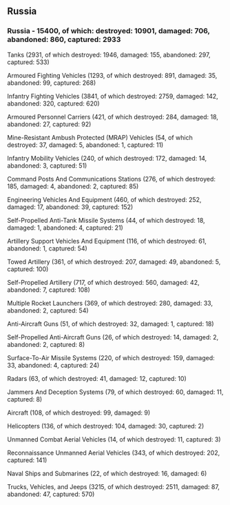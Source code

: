 
 
 ## Russia
 
 ### Russia - 15400, of which: destroyed: 10901, damaged: 706, abandoned: 860, captured: 2933

 

 

 Tanks (2931, of which destroyed: 1946, damaged: 155, abandoned: 297, captured: 533)

 Armoured Fighting Vehicles (1293, of which destroyed: 891, damaged: 35, abandoned: 99, captured: 268)

 Infantry Fighting Vehicles (3841, of which destroyed: 2759, damaged: 142, abandoned: 320, captured: 620)

 Armoured Personnel Carriers (421, of which destroyed: 284, damaged: 18, abandoned: 27, captured: 92)

 Mine-Resistant Ambush Protected (MRAP) Vehicles (54, of which destroyed: 37, damaged: 5, abandoned: 1, captured: 11)

 Infantry Mobility Vehicles (240, of which destroyed: 172, damaged: 14, abandoned: 3, captured: 51)

 Command Posts And Communications Stations (276, of which destroyed: 185, damaged: 4, abandoned: 2, captured: 85)

 Engineering Vehicles And Equipment (460, of which destroyed: 252, damaged: 17, abandoned: 39, captured: 152)

 Self-Propelled Anti-Tank Missile Systems (44, of which destroyed: 18, damaged: 1, abandoned: 4, captured: 21)

 Artillery Support Vehicles And Equipment (116, of which destroyed: 61, abandoned: 1, captured: 54)

 Towed Artillery (361, of which destroyed: 207, damaged: 49, abandoned: 5, captured: 100)

 Self-Propelled Artillery (717, of which destroyed: 560, damaged: 42, abandoned: 7, captured: 108)

 Multiple Rocket Launchers (369, of which destroyed: 280, damaged: 33, abandoned: 2, captured: 54)

 Anti-Aircraft Guns (51, of which destroyed: 32, damaged: 1, captured: 18)

 Self-Propelled Anti-Aircraft Guns (26, of which destroyed: 14, damaged: 2, abandoned: 2, captured: 8)

 Surface-To-Air Missile Systems (220, of which destroyed: 159, damaged: 33, abandoned: 4, captured: 24)

 Radars (63, of which destroyed: 41, damaged: 12, captured: 10)

 Jammers And Deception Systems (79, of which destroyed: 60, damaged: 11, captured: 8)

 Aircraft (108, of which destroyed: 99, damaged: 9)

 Helicopters (136, of which destroyed: 104, damaged: 30, captured: 2)

 Unmanned Combat Aerial Vehicles (14, of which destroyed: 11, captured: 3)

 Reconnaissance Unmanned Aerial Vehicles (343, of which destroyed: 202, captured: 141)

 Naval Ships and Submarines (22, of which destroyed: 16, damaged: 6)

 Trucks, Vehicles, and Jeeps (3215, of which destroyed: 2511, damaged: 87, abandoned: 47, captured: 570)

